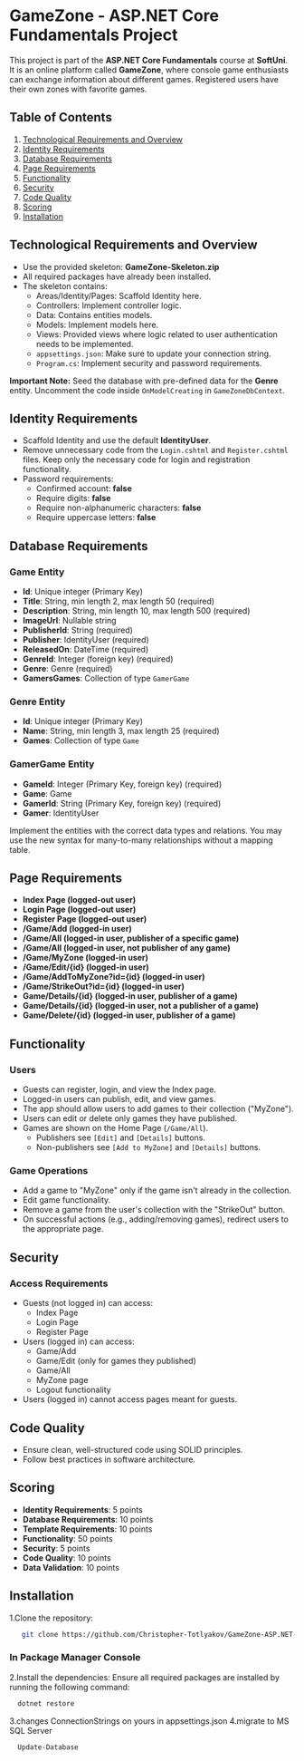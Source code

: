 # GameZone - ASP.NET Core Fundamentals Project

This project is part of the **ASP.NET Core Fundamentals** course at **SoftUni**. It is an online platform called **GameZone**, where console game enthusiasts can exchange information about different games. Registered users have their own zones with favorite games.

## Table of Contents
1. [Technological Requirements and Overview](#technological-requirements-and-overview)
2. [Identity Requirements](#identity-requirements)
3. [Database Requirements](#database-requirements)
4. [Page Requirements](#page-requirements)
5. [Functionality](#functionality)
6. [Security](#security)
7. [Code Quality](#code-quality)
8. [Scoring](#scoring)
9. [Installation](#installation)

## Technological Requirements and Overview

- Use the provided skeleton: **GameZone-Skeleton.zip**
- All required packages have already been installed.
- The skeleton contains:
  - Areas/Identity/Pages: Scaffold Identity here.
  - Controllers: Implement controller logic.
  - Data: Contains entities models.
  - Models: Implement models here.
  - Views: Provided views where logic related to user authentication needs to be implemented.
  - `appsettings.json`: Make sure to update your connection string.
  - `Program.cs`: Implement security and password requirements.
  
**Important Note:** Seed the database with pre-defined data for the **Genre** entity. Uncomment the code inside `OnModelCreating` in `GameZoneDbContext`.

## Identity Requirements

- Scaffold Identity and use the default **IdentityUser**.
- Remove unnecessary code from the `Login.cshtml` and `Register.cshtml` files. Keep only the necessary code for login and registration functionality.
- Password requirements:
  - Confirmed account: **false**
  - Require digits: **false**
  - Require non-alphanumeric characters: **false**
  - Require uppercase letters: **false**

## Database Requirements

### Game Entity
- **Id**: Unique integer (Primary Key)
- **Title**: String, min length 2, max length 50 (required)
- **Description**: String, min length 10, max length 500 (required)
- **ImageUrl**: Nullable string
- **PublisherId**: String (required)
- **Publisher**: IdentityUser (required)
- **ReleasedOn**: DateTime (required)
- **GenreId**: Integer (foreign key) (required)
- **Genre**: Genre (required)
- **GamersGames**: Collection of type `GamerGame`

### Genre Entity
- **Id**: Unique integer (Primary Key)
- **Name**: String, min length 3, max length 25 (required)
- **Games**: Collection of type `Game`

### GamerGame Entity
- **GameId**: Integer (Primary Key, foreign key) (required)
- **Game**: Game
- **GamerId**: String (Primary Key, foreign key) (required)
- **Gamer**: IdentityUser

Implement the entities with the correct data types and relations. You may use the new syntax for many-to-many relationships without a mapping table.

## Page Requirements

- **Index Page (logged-out user)**
- **Login Page (logged-out user)**
- **Register Page (logged-out user)**
- **/Game/Add (logged-in user)**
- **/Game/All (logged-in user, publisher of a specific game)**
- **/Game/All (logged-in user, not publisher of any game)**
- **/Game/MyZone (logged-in user)**
- **/Game/Edit/{id} (logged-in user)**
- **/Game/AddToMyZone?id={id} (logged-in user)**
- **/Game/StrikeOut?id={id} (logged-in user)**
- **Game/Details/{id} (logged-in user, publisher of a game)**
- **Game/Details/{id} (logged-in user, not a publisher of a game)**
- **Game/Delete/{id} (logged-in user, publisher of a game)**

## Functionality

### Users
- Guests can register, login, and view the Index page.
- Logged-in users can publish, edit, and view games.
- The app should allow users to add games to their collection ("MyZone").
- Users can edit or delete only games they have published.
- Games are shown on the Home Page (`/Game/All`).
  - Publishers see `[Edit]` and `[Details]` buttons.
  - Non-publishers see `[Add to MyZone]` and `[Details]` buttons.
  
### Game Operations
- Add a game to "MyZone" only if the game isn't already in the collection.
- Edit game functionality.
- Remove a game from the user's collection with the "StrikeOut" button.
- On successful actions (e.g., adding/removing games), redirect users to the appropriate page.

## Security

### Access Requirements
- Guests (not logged in) can access:
  - Index Page
  - Login Page
  - Register Page
- Users (logged in) can access:
  - Game/Add
  - Game/Edit (only for games they published)
  - Game/All
  - MyZone page
  - Logout functionality
- Users (logged in) cannot access pages meant for guests.

## Code Quality

- Ensure clean, well-structured code using SOLID principles.
- Follow best practices in software architecture.

## Scoring

- **Identity Requirements**: 5 points
- **Database Requirements**: 10 points
- **Template Requirements**: 10 points
- **Functionality**: 50 points
- **Security**: 5 points
- **Code Quality**: 10 points
- **Data Validation**: 10 points

## Installation
1.Clone the repository:
```bash
   git clone https://github.com/Christopher-Totlyakov/GameZone-ASP.NET-Fundamentals.git
```

### In Package Manager Console    
2.Install the dependencies: Ensure all required packages are installed by running the following command:
```bash
  dotnet restore
```
3.changes ConnectionStrings on yours in appsettings.json
4.migrate to MS SQL Server
```bash
  Update-Database
